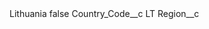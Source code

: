 <?xml version="1.0" encoding="UTF-8"?>
<CustomMetadata xmlns="http://soap.sforce.com/2006/04/metadata" xmlns:xsi="http://www.w3.org/2001/XMLSchema-instance" xmlns:xsd="http://www.w3.org/2001/XMLSchema">
    <label>Lithuania</label>
    <protected>false</protected>
    <values>
        <field>Country_Code__c</field>
        <value xsi:type="xsd:string">LT</value>
    </values>
    <values>
        <field>Region__c</field>
        <value xsi:nil="true"/>
    </values>
</CustomMetadata>
